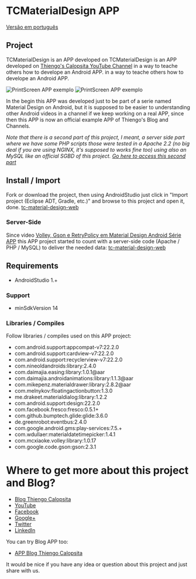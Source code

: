 TCMaterialDesign APP
===========================================

[Versão em português](https://github.com/viniciusthiengo/tc-material-design/blob/master/README.md)

## Project ##

TCMaterialDesign is an APP developed on TCMaterialDesign is an APP developed on [Thiengo's Calopsita YouTube Channel](https://www.youtube.com/user/thiengoCalopsita) in a way to teache others how to develope an Android APP. in a way to teache others how to develope an Android APP.

![PrintScreen APP exemplo](https://s3-sa-east-1.amazonaws.com/thiengo-calopsita/github/device-2015-06-07-122119.png)
![PrintScreen APP exemplo](https://s3-sa-east-1.amazonaws.com/thiengo-calopsita/github/device-2015-07-19-211451.png)

In the begin this APP was developed just to be part of a serie named Material Design on Android, but it is supposed to be easier to understanding other Android videos in a channel if we keep working on a real APP, since then this APP is now an official example APP of Thiengo's Blog and Channels.

*Note that there is a second part of this project, I meant, a server side part where we have some PHP scripts those were tested in a Apache 2.2 (no big deal if you are using NGINX, it's supposed to works fine too) using also an MySQL like an official SGBD of this project. [Go here to access this second part](https://github.com/viniciusthiengo/tc-material-design-web)*

## Install / Import ##

Fork or download the project, then using AndroidStudio just click in "Import project (Eclipse ADT, Gradle, etc.)" and browse to this project and open it, done. [tc-material-design-web](https://github.com/viniciusthiengo/tc-material-design-web)

### Server-Side ###

Since video [Volley, Gson e RetryPolicy em Material Design Android Série APP](http://www.thiengo.com.br/volley-gson-e-retrypolicy-em-material-design-android-serie-app) this APP project started to count with a server-side code (Apache / PHP / MySQL) to deliver the needed data: [tc-material-design-web](https://github.com/viniciusthiengo/tc-material-design-web)

## Requirements ##

* AndroidStudio 1.+

### Support ###

* minSdkVersion 14

### Libraries / Compiles ###

Follow libraries / compiles used on this APP project:

* com.android.support:appcompat-v7:22.2.0
* com.android.support:cardview-v7:22.2.0
* com.android.support:recyclerview-v7:22.2.0
* com.nineoldandroids:library:2.4.0
* com.daimajia.easing:library:1.0.1@aar
* com.daimajia.androidanimations:library:1.1.3@aar
* com.mikepenz.materialdrawer:library:2.8.2@aar
* com.melnykov:floatingactionbutton:1.3.0
* me.drakeet.materialdialog:library:1.2.2
* com.android.support:design:22.2.0
* com.facebook.fresco:fresco:0.5.1+
* com.github.bumptech.glide:glide:3.6.0
* de.greenrobot:eventbus:2.4.0
* com.google.android.gms:play-services:7.5.+
* com.wdullaer:materialdatetimepicker:1.4.1
* com.mcxiaoke.volley:library:1.0.17
* com.google.code.gson:gson:2.3.1

# Where to get more about this project and Blog? #

* [Blog Thiengo Calopsita](http://www.thiengo.com.br/)
* [YouTube](https://www.youtube.com/user/thiengoCalopsita)
* [Facebook](https://www.facebook.com/thiengoCalopsita)
* [Google+](https://plus.google.com/+ThiengoCalopsita/posts)
* [Twitter](https://twitter.com/thiengoCalops)
* [LinkedIn](https://www.linkedin.com/pub/vin%C3%ADcius-thiengo/80/9b1/517)

You can try Blog APP too:

* [APP Blog Thiengo Calopsita](https://play.google.com/store/apps/details?id=br.thiengocalopsita&hl=pt_BR)

It would be nice if you have any idea or question about this project and just share with us.
